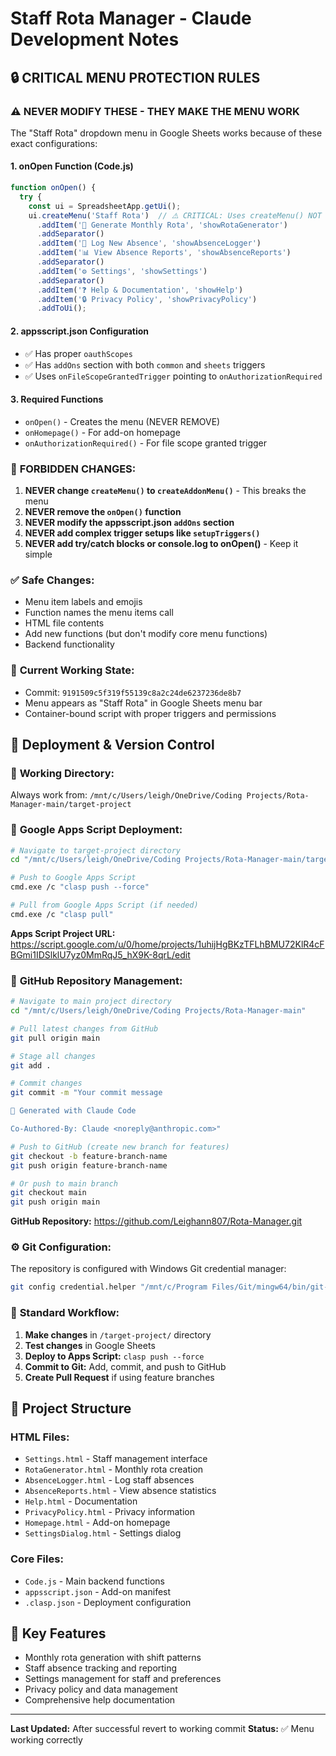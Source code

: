# Staff Rota Manager - Claude Development Notes

## 🔒 **CRITICAL MENU PROTECTION RULES**

### ⚠️ **NEVER MODIFY THESE - THEY MAKE THE MENU WORK**

The "Staff Rota" dropdown menu in Google Sheets works because of these exact configurations:

#### 1. **onOpen Function** (Code.js)
```javascript
function onOpen() {
  try {
    const ui = SpreadsheetApp.getUi();
    ui.createMenu('Staff Rota')  // ⚠️ CRITICAL: Uses createMenu() NOT createAddonMenu()
      .addItem('🔄 Generate Monthly Rota', 'showRotaGenerator')
      .addSeparator()
      .addItem('🏥 Log New Absence', 'showAbsenceLogger')
      .addItem('📊 View Absence Reports', 'showAbsenceReports')
      .addSeparator()
      .addItem('⚙️ Settings', 'showSettings')
      .addSeparator()
      .addItem('❓ Help & Documentation', 'showHelp')
      .addItem('🔒 Privacy Policy', 'showPrivacyPolicy')
      .addToUi();
```

#### 2. **appsscript.json Configuration**
- ✅ Has proper `oauthScopes`
- ✅ Has `addOns` section with both `common` and `sheets` triggers
- ✅ Uses `onFileScopeGrantedTrigger` pointing to `onAuthorizationRequired`

#### 3. **Required Functions**
- `onOpen()` - Creates the menu (NEVER REMOVE)
- `onHomepage()` - For add-on homepage
- `onAuthorizationRequired()` - For file scope granted trigger

### 🚨 **FORBIDDEN CHANGES:**

1. **NEVER change `createMenu()` to `createAddonMenu()`** - This breaks the menu
2. **NEVER remove the `onOpen()` function**
3. **NEVER modify the appsscript.json `addOns` section**
4. **NEVER add complex trigger setups like `setupTriggers()`**
5. **NEVER add try/catch blocks or console.log to onOpen()** - Keep it simple

### ✅ **Safe Changes:**
- Menu item labels and emojis
- Function names the menu items call
- HTML file contents
- Add new functions (but don't modify core menu functions)
- Backend functionality

### 📍 **Current Working State:**
- Commit: `9191509c5f319f55139c8a2c24de6237236de8b7`
- Menu appears as "Staff Rota" in Google Sheets menu bar
- Container-bound script with proper triggers and permissions

## 🚀 **Deployment & Version Control**

### 📂 **Working Directory:**
Always work from: `/mnt/c/Users/leigh/OneDrive/Coding Projects/Rota-Manager-main/target-project`

### 🔧 **Google Apps Script Deployment:**
```bash
# Navigate to target-project directory
cd "/mnt/c/Users/leigh/OneDrive/Coding Projects/Rota-Manager-main/target-project"

# Push to Google Apps Script
cmd.exe /c "clasp push --force"

# Pull from Google Apps Script (if needed)
cmd.exe /c "clasp pull"
```

**Apps Script Project URL:**
https://script.google.com/u/0/home/projects/1uhijHgBKzTFLhBMU72KlR4cFBGmi1IDSlklU7yz0MmRqJ5_hX9K-8qrL/edit

### 📝 **GitHub Repository Management:**
```bash
# Navigate to main project directory  
cd "/mnt/c/Users/leigh/OneDrive/Coding Projects/Rota-Manager-main"

# Pull latest changes from GitHub
git pull origin main

# Stage all changes
git add .

# Commit changes
git commit -m "Your commit message

🤖 Generated with Claude Code

Co-Authored-By: Claude <noreply@anthropic.com>"

# Push to GitHub (create new branch for features)
git checkout -b feature-branch-name
git push origin feature-branch-name

# Or push to main branch
git checkout main
git push origin main
```

**GitHub Repository:**
https://github.com/Leighann807/Rota-Manager.git

### ⚙️ **Git Configuration:**
The repository is configured with Windows Git credential manager:
```bash
git config credential.helper "/mnt/c/Program Files/Git/mingw64/bin/git-credential-manager.exe"
```

### 🔄 **Standard Workflow:**
1. **Make changes** in `/target-project/` directory
2. **Test changes** in Google Sheets
3. **Deploy to Apps Script:** `clasp push --force`
4. **Commit to Git:** Add, commit, and push to GitHub
5. **Create Pull Request** if using feature branches

## 📂 **Project Structure**

### HTML Files:
- `Settings.html` - Staff management interface
- `RotaGenerator.html` - Monthly rota creation
- `AbsenceLogger.html` - Log staff absences
- `AbsenceReports.html` - View absence statistics
- `Help.html` - Documentation
- `PrivacyPolicy.html` - Privacy information
- `Homepage.html` - Add-on homepage
- `SettingsDialog.html` - Settings dialog

### Core Files:
- `Code.js` - Main backend functions
- `appsscript.json` - Add-on manifest
- `.clasp.json` - Deployment configuration

## 🎯 **Key Features**
- Monthly rota generation with shift patterns
- Staff absence tracking and reporting
- Settings management for staff and preferences
- Privacy policy and data management
- Comprehensive help documentation

---
**Last Updated:** After successful revert to working commit
**Status:** ✅ Menu working correctly